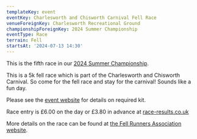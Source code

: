 ```yaml
---
templateKey: event
eventKey: Charlesworth and Chisworth Carnival Fell Race
venueForeignKey: Charlesworth Recreational Ground
championshipForeignKey: 2024 Summer Championship
eventType: Race
terrain: Fell
startsAt: '2024-07-13 14:30'
---
```

This is the fifth race in our [2024 Summer Championship](/championships/2024-summer-championship/).

This is a 5k fell race which is part of the Charlesworth and Chisworth Carnival. So come for the fell race and stay 
for the carnival! Sounds like a fun day.

Please see the [event website](https://charlesworthcarnival.org.uk/fell-race/) 
for details on required kit.

Race entry is £6.00 on the day or £3.80 in advance at [race-results.co.uk](https://www.race-results.co.uk/onlineentries/user/login.php?raceid=4930)

More details on the race can be found at [the Fell Runners Association website](https://www.fellrunner.org.uk/races/61755c75-844d-4cf1-884f-a2981e210515).
